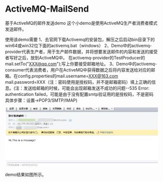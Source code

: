 # ActiveMQ-MailSend
基于ActiveMQ的邮件发送demo
这个小demo是使用ActiveMQ生产者消费者模式发送邮件。

使用该demo需要
1、去官网下载Activemq的安装包，解压之后启动bin目录下的win64或win32位下面的activemq.bat（windows）
2、Demo中的activemq-provider代表生产者，用于生产邮件数据，并将想要发送邮件的内容和发送的接受者写好之后，放到ActiveMQ中。
在activemq-provider的TestProducer的mail.setTo("XXX@qq.com");写上你要接受邮箱地址。
3、Demo中的activemq-consumer代表消费者，用户在ActiveMQ中获得数据之后将内容发送给对应的邮箱。在config.properties的mail.username=XXX@163.com
mail.password=XXX（注：密码使用是授权码，并不是邮箱密码）填上正确的信息。(注：发送给邮箱的时候，可能会出现邮箱发送不成功的问题--535 Error: authentication failed，可能是由于没有配置smtp验证用的是授权码，不是密码
具体步骤：设置->POP3/SMTP/IMAP)

![image](https://github.com/Mr-snail/ActiveMQ-MailSend/blob/master/screenshot/邮件发送.png)



demo结果如图所示。
